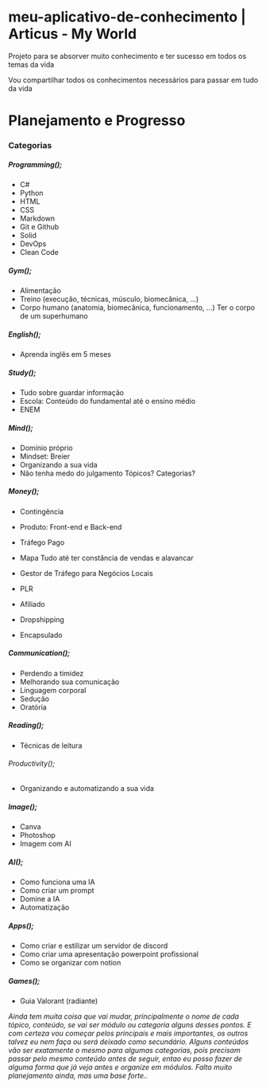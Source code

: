 # meu-aplicativo-de-conhecimento | Articus - My World
Projeto para se absorver muito conhecimento e ter sucesso em todos os temas da vida

Vou compartilhar todos os conhecimentos necessários para passar em tudo da vida


# Planejamento e Progresso

### Categorias

##### Programming();
- C#
- Python
- HTML
- CSS
- Markdown
- Git e Github
- Solid
- DevOps
- Clean Code

##### Gym();
- Alimentação
- Treino (execução, técnicas, músculo, biomecânica, ...)
- Corpo humano (anatomia, biomecânica, funcionamento, ...)
Ter o corpo de um superhumano

##### English();
- Aprenda inglês em 5 meses

##### Study();
- Tudo sobre guardar informação
- Escola: Conteúdo do fundamental até o ensino médio
- ENEM

##### Mind();
- Domínio próprio
- Mindset: Breier
- Organizando a sua vida
- Não tenha medo do julgamento
Tópicos? Categorias?

##### Money();
- Contingência
- Produto: Front-end e Back-end
- Tráfego Pago
- Mapa
Tudo até ter constância de vendas e alavancar

- Gestor de Tráfego para Negócios Locais
- PLR
- Afiliado
- Dropshipping
- Encapsulado

##### Communication();
- Perdendo a timidez
- Melhorando sua comunicação
- Linguagem corporal
- Sedução
- Oratória

##### Reading();
- Técnicas de leitura

###### Productivity();
- Organizando e automatizando a sua vida

##### Image();
- Canva
- Photoshop
- Imagem com AI

##### AI();
- Como funciona uma IA
- Como criar um prompt
- Domine a IA
- Automatização

##### Apps();
- Como criar e estilizar um servidor de discord
- Como criar uma apresentação powerpoint profissional
- Como se organizar com notion

##### Games();
- Guia Valorant (radiante)

*Ainda tem muita coisa que vai mudar, principalmente o nome de cada tópico, conteúdo, se vai ser módulo ou categoria alguns desses pontos. E com certeza vou começar pelos principais e mais importantes, os outros talvez eu nem faça ou será deixado como secundário. Alguns conteúdos vão ser exatamente o mesmo para algumas categorias, pois precisam passar pelo mesmo conteúdo antes de seguir, entao eu posso fazer de alguma forma que já veja antes e organize em módulos. Falta muito planejamento ainda, mas uma base forte..*

